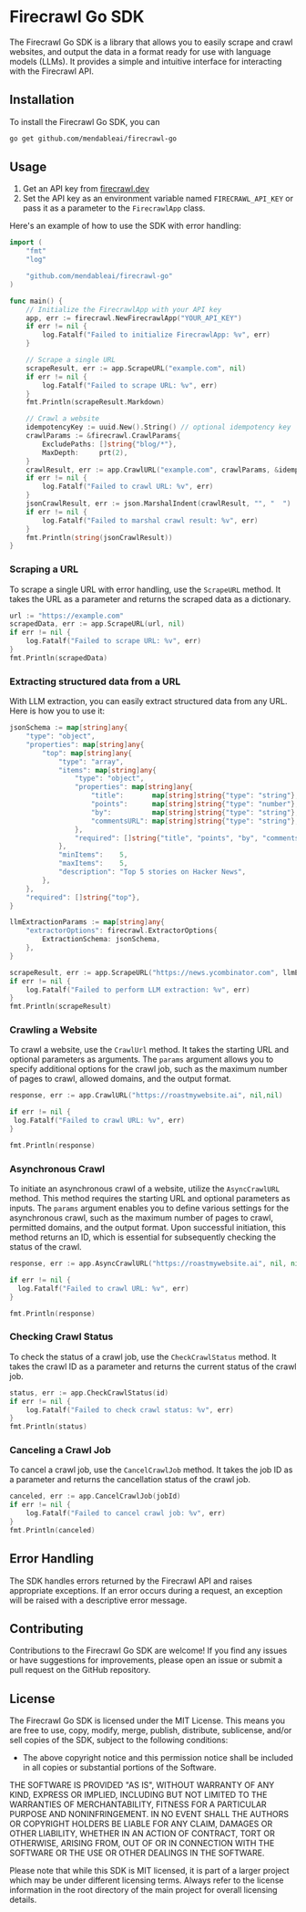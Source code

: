 # Firecrawl Go SDK

The Firecrawl Go SDK is a library that allows you to easily scrape and crawl websites, and output the data in a format ready for use with language models (LLMs). It provides a simple and intuitive interface for interacting with the Firecrawl API.

## Installation

To install the Firecrawl Go SDK, you can

```bash
go get github.com/mendableai/firecrawl-go
```

## Usage

1. Get an API key from [firecrawl.dev](https://firecrawl.dev)
2. Set the API key as an environment variable named `FIRECRAWL_API_KEY` or pass it as a parameter to the `FirecrawlApp` class.


Here's an example of how to use the SDK with error handling:

```go
import (
	"fmt"
	"log"

	"github.com/mendableai/firecrawl-go"
)

func main() {
	// Initialize the FirecrawlApp with your API key
	app, err := firecrawl.NewFirecrawlApp("YOUR_API_KEY")
	if err != nil {
		log.Fatalf("Failed to initialize FirecrawlApp: %v", err)
	}

	// Scrape a single URL
	scrapeResult, err := app.ScrapeURL("example.com", nil)
	if err != nil {
		log.Fatalf("Failed to scrape URL: %v", err)
	}
	fmt.Println(scrapeResult.Markdown)

	// Crawl a website
	idempotencyKey := uuid.New().String() // optional idempotency key
	crawlParams := &firecrawl.CrawlParams{
		ExcludePaths: []string{"blog/*"},
		MaxDepth:     prt(2),
	}
	crawlResult, err := app.CrawlURL("example.com", crawlParams, &idempotencyKey)
	if err != nil {
		log.Fatalf("Failed to crawl URL: %v", err)
	}
	jsonCrawlResult, err := json.MarshalIndent(crawlResult, "", "  ")
	if err != nil {
		log.Fatalf("Failed to marshal crawl result: %v", err)
	}
	fmt.Println(string(jsonCrawlResult))
}
```

### Scraping a URL

To scrape a single URL with error handling, use the `ScrapeURL` method. It takes the URL as a parameter and returns the scraped data as a dictionary.

```go
url := "https://example.com"
scrapedData, err := app.ScrapeURL(url, nil)
if err != nil {
	log.Fatalf("Failed to scrape URL: %v", err)
}
fmt.Println(scrapedData)
```

### Extracting structured data from a URL

With LLM extraction, you can easily extract structured data from any URL. Here is how you to use it:

```go
jsonSchema := map[string]any{
	"type": "object",
	"properties": map[string]any{
		"top": map[string]any{
			"type": "array",
			"items": map[string]any{
				"type": "object",
				"properties": map[string]any{
					"title":       map[string]string{"type": "string"},
					"points":      map[string]string{"type": "number"},
					"by":          map[string]string{"type": "string"},
					"commentsURL": map[string]string{"type": "string"},
				},
				"required": []string{"title", "points", "by", "commentsURL"},
			},
			"minItems":    5,
			"maxItems":    5,
			"description": "Top 5 stories on Hacker News",
		},
	},
	"required": []string{"top"},
}

llmExtractionParams := map[string]any{
	"extractorOptions": firecrawl.ExtractorOptions{
		ExtractionSchema: jsonSchema,
	},
}

scrapeResult, err := app.ScrapeURL("https://news.ycombinator.com", llmExtractionParams)
if err != nil {
	log.Fatalf("Failed to perform LLM extraction: %v", err)
}
fmt.Println(scrapeResult)
```

### Crawling a Website

To crawl a website, use the `CrawlUrl` method. It takes the starting URL and optional parameters as arguments. The `params` argument allows you to specify additional options for the crawl job, such as the maximum number of pages to crawl, allowed domains, and the output format.

```go
response, err := app.CrawlURL("https://roastmywebsite.ai", nil,nil)

if err != nil {
 log.Fatalf("Failed to crawl URL: %v", err)
}

fmt.Println(response)
```

### Asynchronous Crawl

To initiate an asynchronous crawl of a website, utilize the `AsyncCrawlURL` method. This method requires the starting URL and optional parameters as inputs. The `params` argument enables you to define various settings for the asynchronous crawl, such as the maximum number of pages to crawl, permitted domains, and the output format. Upon successful initiation, this method returns an ID, which is essential for subsequently checking the status of the crawl.

```go
response, err := app.AsyncCrawlURL("https://roastmywebsite.ai", nil, nil)

if err != nil {
  log.Fatalf("Failed to crawl URL: %v", err)
}

fmt.Println(response) 
```


### Checking Crawl Status

To check the status of a crawl job, use the `CheckCrawlStatus` method. It takes the crawl ID as a parameter and returns the current status of the crawl job.

```go
status, err := app.CheckCrawlStatus(id)
if err != nil {
	log.Fatalf("Failed to check crawl status: %v", err)
}
fmt.Println(status)
```

### Canceling a Crawl Job
To cancel a crawl job, use the `CancelCrawlJob` method. It takes the job ID as a parameter and returns the cancellation status of the crawl job.

```go
canceled, err := app.CancelCrawlJob(jobId)
if err != nil {
	log.Fatalf("Failed to cancel crawl job: %v", err)
}
fmt.Println(canceled)
```

## Error Handling

The SDK handles errors returned by the Firecrawl API and raises appropriate exceptions. If an error occurs during a request, an exception will be raised with a descriptive error message.

## Contributing

Contributions to the Firecrawl Go SDK are welcome! If you find any issues or have suggestions for improvements, please open an issue or submit a pull request on the GitHub repository.

## License

The Firecrawl Go SDK is licensed under the MIT License. This means you are free to use, copy, modify, merge, publish, distribute, sublicense, and/or sell copies of the SDK, subject to the following conditions:

- The above copyright notice and this permission notice shall be included in all copies or substantial portions of the Software.

THE SOFTWARE IS PROVIDED "AS IS", WITHOUT WARRANTY OF ANY KIND, EXPRESS OR IMPLIED, INCLUDING BUT NOT LIMITED TO THE WARRANTIES OF MERCHANTABILITY, FITNESS FOR A PARTICULAR PURPOSE AND NONINFRINGEMENT. IN NO EVENT SHALL THE AUTHORS OR COPYRIGHT HOLDERS BE LIABLE FOR ANY CLAIM, DAMAGES OR OTHER LIABILITY, WHETHER IN AN ACTION OF CONTRACT, TORT OR OTHERWISE, ARISING FROM, OUT OF OR IN CONNECTION WITH THE SOFTWARE OR THE USE OR OTHER DEALINGS IN THE SOFTWARE.

Please note that while this SDK is MIT licensed, it is part of a larger project which may be under different licensing terms. Always refer to the license information in the root directory of the main project for overall licensing details.
